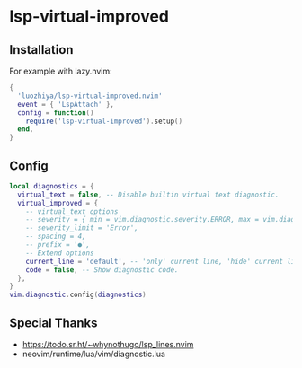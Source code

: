 # lsp-virtual-improved

## Installation

For example with lazy.nvim:

```lua
{
  'luozhiya/lsp-virtual-improved.nvim'
  event = { 'LspAttach' },
  config = function()
    require('lsp-virtual-improved').setup()
  end,
}
```

## Config
```lua
local diagnostics = {
  virtual_text = false, -- Disable builtin virtual text diagnostic.
  virtual_improved = {
    -- virtual_text options
    -- severity = { min = vim.diagnostic.severity.ERROR, max = vim.diagnostic.severity.ERROR },
    -- severity_limit = 'Error',
    -- spacing = 4,
    -- prefix = '●',
    -- Extend options
    current_line = 'default', -- 'only' current line, 'hide' current line, 'default' show all lines.
    code = false, -- Show diagnostic code.
  },
}
vim.diagnostic.config(diagnostics)
```

## Special Thanks
- https://todo.sr.ht/~whynothugo/lsp_lines.nvim
- neovim/runtime/lua/vim/diagnostic.lua
